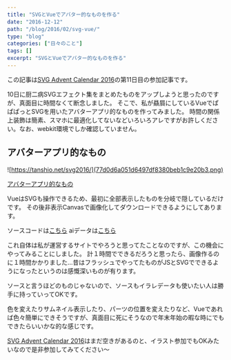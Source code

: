```yaml
---
title: "SVGとVueでアバター的なものを作る"
date: "2016-12-12"
path: "/blog/2016/02/svg-vue/"
type: "blog"
categories: ["日々のこと"]
tags: []
excerpt: "SVGとVueでアバター的なものを作る"
---
```


<p>この記事は<a href="http://www.adventar.org/calendars/1428">SVG Advent Calendar 2016</a>の第11日目の参加記事です。</p>

10日に厨二病SVGエフェクト集をまとめたものをアップしようと思ったのですが、真面目に時間なくて断念しました。
そこで、私が贔屓にしているVueでぱぱぱっとSVGを用いたアバターアプリ的なものを作ってみました。
時間の関係上装飾は簡素、スマホに最適化してないなどいろいろアレですがお許しください。なお、webkit環境でしか確認していません。

## アバターアプリ的なもの

![https://tanshio.net/svg2016/](77d0d6a051d6497df8380beb1c9e20b3.png)

[アバターアプリ的なもの](https://tanshio.net/svg2016/)

VueはSVGも操作できるため、最初に全部表示したものを分岐で隠しているだけです。
その後非表示Canvasで画像化してダウンロードできるようにしてあります。

ソースコードは<a href="https://gist.github.com/tanshio/fe0b9b28f2a44f446300ee3fcda06d5b">こちら</a>
aiデータは<a href="https://dl.dropboxusercontent.com/u/62124656/%E3%81%8D%E3%81%9B%E3%81%8B%E3%81%88.ai">こちら</a>

これ自体は私が運営するサイトでやろうと思ってたことなのですが、この機会にやってみることにしました。
計１時間でできるだろうと思ったら、画像作るのに１時間かかりました…昔はフラッシュでやってたものがJSとSVGでできるようになったというのは感慨深いものが有ります。

ソースと言うほどのものじゃないので、ソースもイラレデータも使いたい人は勝手に持っていってOKです。

色を変えたりサムネイル表示したり、パーツの位置を変えたりなど、Vueであれば色々簡単にできそうですが、真面目に死にそうなので年末年始の暇な時にでもできたらいいかな的な感じです。

<a href="http://www.adventar.org/calendars/1428">SVG Advent Calendar 2016</a>はまだ空きがあるのと、イラスト参加でもOKみたいなので是非参加してみてください〜
